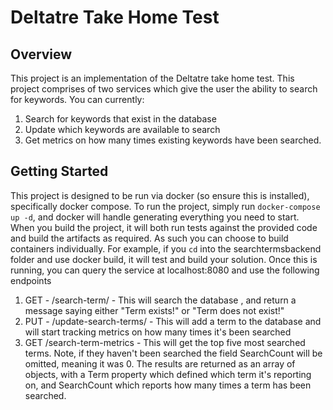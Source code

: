 # Deltatre Take Home Test
## Overview
This project is an implementation of the Deltatre take home test. This project comprises of two services which give the user the ability to search for keywords. You can currently:
1. Search for keywords that exist in the database
2. Update which keywords are available to search
3. Get metrics on how many times existing keywords have been searched.

## Getting Started
This project is designed to be run via docker (so ensure this is installed), specifically docker compose. To run the project, simply run `docker-compose up -d`, and docker will handle generating everything you need to start.
When you build the project, it will both run tests against the provided code and build the artifacts as required. As such you can choose to build containers individually. For example, if you `cd` into the searchtermsbackend folder and use docker build, it will test and build your solution.
Once this is running, you can query the service at localhost:8080 and use the following endpoints
1. GET - /search-term/<search-term> - This will search the database <search-term>, and return a message saying either "Term exists!" or "Term does not exist!"
2. PUT - /update-search-terms/<search-term> - This will add a term to the database and will start tracking metrics on how many times it's been searched
3. GET /search-term-metrics - This will get the top five most searched terms. Note, if they haven't been searched the field SearchCount will be omitted, meaning it was 0. The results are returned as an array of objects, with a Term property which defined which term it's reporting on, and SearchCount which reports how many times a term has been searched.